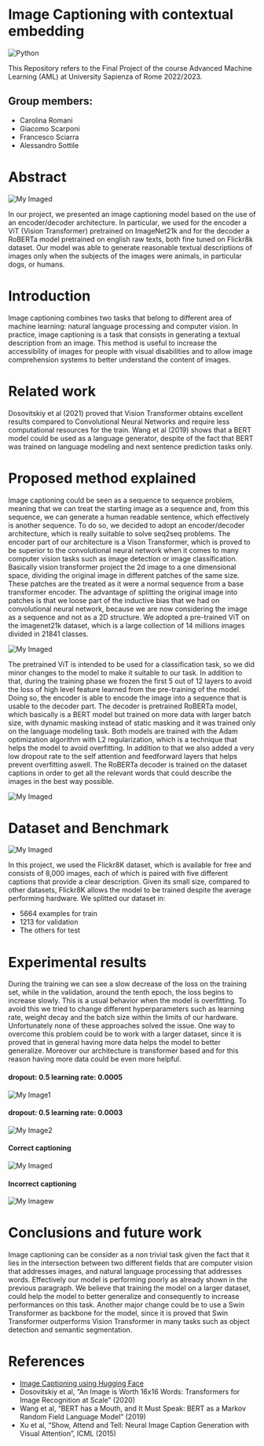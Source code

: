 # Image Captioning with contextual embedding
![Python](https://img.shields.io/badge/python-3670A0?style=for-the-badge&logo=python&logoColor=ffdd54)

This Repository refers to the Final Project of the course Advanced Machine Learning (AML) at University Sapienza of Rome 2022/2023.

## Group members:
* Carolina Romani 
* Giacomo Scarponi
* Francesco Sciarra 
* Alessandro Sottile

# Abstract

![My Imaged](Pictures/image_captioning.jpg)

In our project, we presented an image captioning model based on the use of an encoder/decoder architecture. In particular, we used for the encoder a ViT (Vision Transformer) pretrained on ImageNet21k and for the decoder a RoBERTa model pretrained on english raw texts, both fine tuned on Flickr8k dataset. Our model was able to generate reasonable textual descriptions of images only when the subjects of the images were animals, in particular dogs, or humans.


# Introduction
Image captioning combines two tasks that belong to different area of machine learning: natural language processing and computer vision. In practice, image captioning is a task that consists in generating a textual description from an image. This method is useful to increase the accessibility of images for people with visual disabilities and to allow image comprehension systems to better understand the content of images.

# Related work
Dosovitskiy et al (2021) proved that Vision Transformer obtains excellent results compared to Convolutional Neural Networks and require less computational resources for the train. Wang et al (2019) shows that a BERT model could be used as a language generator, despite of the fact that BERT was trained on language modeling and next sentence prediction tasks only.

# Proposed method explained
Image captioning could be seen as a sequence to sequence problem, meaning that we can treat the starting image as a sequence and, from this sequence, we can generate a human readable sentence, which effectively is another sequence. To do so, we decided to adopt an encoder/decoder architecture, which is really suitable to solve seq2seq problems.
The encoder part of our architecture is a Vison Transformer, which is proved to be superior to the convolutional neural network when it comes to many computer vision tasks such as image detection or image classification. Basically vision transformer project the 2d image to a one dimensional space, dividing the original image in different patches of the same size. These patches are the treated as it were a normal sequence from a base transformer encoder. The advantage of splitting the original image into patches is that we loose part of the inductive bias that we had on convolutional neural network, because we are now considering the image as a sequence and not as a 2D structure. We adopted a pre-trained ViT on the imagenet21k dataset, which is a large collection of 14 millions images divided in 21841 classes. 

![My Imaged](Pictures/vit.png)

The pretrained ViT is intended to be used for a classification task, so we did minor changes to the model to make it suitable to our task. In addition to that, during the training phase we frozen the first 5 out of 12 layers to avoid the loss of high level feature learned from the pre-training of the model. Doing so, the encoder is able to encode the image into a sequence that is usable to the decoder part.
The decoder is pretrained RoBERTa model, which basically is a BERT model but trained on more data with larger batch size, with dynamic masking instead of static masking and it was trained only on the language modeling task.
Both models are trained with the Adam optimization algorithm with L2 regularization, which is a technique that helps the model to avoid overfitting. In addition to that we also added a very low dropout rate to the self attention and feedforward layers that helps prevent overfitting aswell.
The RoBERTa decoder is trained on the dataset captions in order to get all the relevant words that could describe the images in the best way possible.

![My Imaged](Pictures/roberta.png)

# Dataset and Benchmark

![My Imaged](Pictures/flicker.png)

In this project, we used the Flickr8K dataset, which is available for free and consists of 8,000 images, each of which is paired with five different captions that provide a clear description. Given its small size, compared to other datasets, Flickr8K allows the model to be trained despite the average performing hardware. We splitted our dataset in:

*	5664 examples for train
*	1213 for validation
*	The others for test

# Experimental results
During the training we can see a slow decrease of the loss on the training set, while in the validation, around the tenth epoch, the loss begins to increase slowly. This is a usual behavior when the model is overfitting. To avoid this we tried to change different hyperparameters such as learning rate, weight decay and the batch size within the limits of our hardware. Unfortunately none of these approaches solved the issue. One way to overcome this problem could be to work with a larger dataset, since it is proved that in general having more data helps the model to better generalize. Moreover our architecture is transformer based and for this reason having more data could be even more helpful.

#### dropout: 0.5  learning rate: 0.0005
![My Image1](Pictures/Immagine1.png)

#### dropout: 0.5  learning rate: 0.0003
![My Image2](Pictures/Immagine2.png)

#### Correct captioning
![My Imaged](Pictures/dogs.png)

#### Incorrect captioning
![My Imagew](Pictures/water.png)

# Conclusions and future work
Image captioning can be consider as a non trivial task given the fact that it lies in the intersection between two different fields that are computer vision that addresses images, and natural language processing that addresses words. Effectively our model is performing poorly as already shown in the previous paragraph. We believe that training the model on a larger dataset, could help the model to better generalize and consequently to increase performances on this task. Another major change could be to use a Swin Transformer as backbone for the model, since it is proved that Swin Transformer outperforms Vision Transformer in many tasks such as object detection and semantic segmentation.

# References
* [Image Captioning using Hugging Face](https://github.com/kalpesh22-21/Image_Captioning_using_Hugging_Face)
* Dosovitskiy et al, “An Image is Worth 16x16 Words: Transformers for Image Recognition at Scale” (2020)
* Wang et al, “BERT has a Mouth, and It Must Speak: BERT as a Markov Random Field Language Model” (2019)
* Xu et al, “Show, Attend and Tell: Neural Image Caption Generation with Visual Attention”, ICML (2015)



